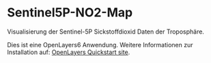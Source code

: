 # Sentinel5P-NO2-Map
Visualisierung der Sentinel-5P Sickstoffdioxid Daten der Troposphäre.

Dies ist eine OpenLayers6 Anwendung. Weitere Informationen zur Installation auf:  [OpenLayers Quickstart site](https://openlayers.org/en/latest/doc/quickstart.html).
